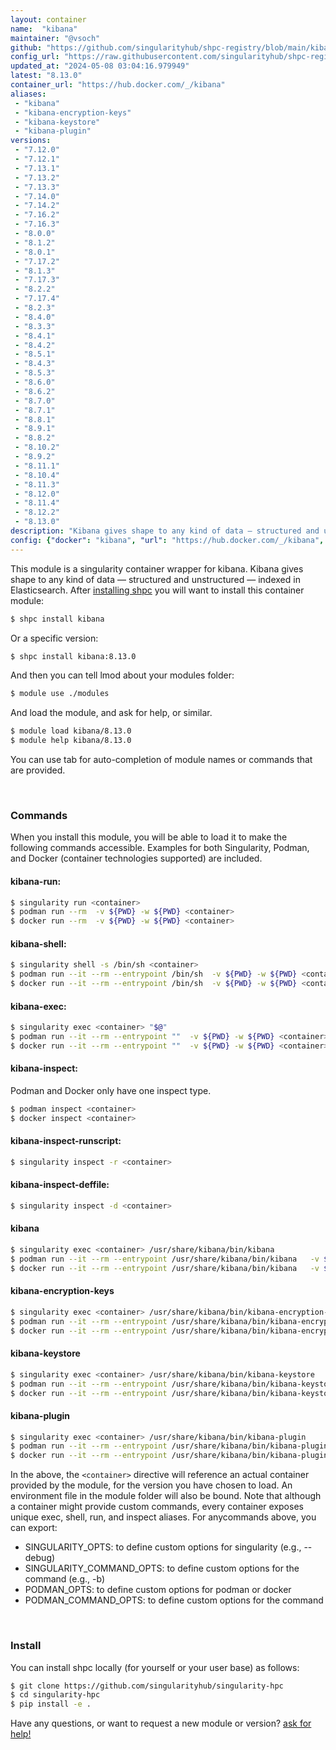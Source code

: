 ```yaml
---
layout: container
name:  "kibana"
maintainer: "@vsoch"
github: "https://github.com/singularityhub/shpc-registry/blob/main/kibana/container.yaml"
config_url: "https://raw.githubusercontent.com/singularityhub/shpc-registry/main/kibana/container.yaml"
updated_at: "2024-05-08 03:04:16.979949"
latest: "8.13.0"
container_url: "https://hub.docker.com/_/kibana"
aliases:
 - "kibana"
 - "kibana-encryption-keys"
 - "kibana-keystore"
 - "kibana-plugin"
versions:
 - "7.12.0"
 - "7.12.1"
 - "7.13.1"
 - "7.13.2"
 - "7.13.3"
 - "7.14.0"
 - "7.14.2"
 - "7.16.2"
 - "7.16.3"
 - "8.0.0"
 - "8.1.2"
 - "8.0.1"
 - "7.17.2"
 - "8.1.3"
 - "7.17.3"
 - "8.2.2"
 - "7.17.4"
 - "8.2.3"
 - "8.4.0"
 - "8.3.3"
 - "8.4.1"
 - "8.4.2"
 - "8.5.1"
 - "8.4.3"
 - "8.5.3"
 - "8.6.0"
 - "8.6.2"
 - "8.7.0"
 - "8.7.1"
 - "8.8.1"
 - "8.9.1"
 - "8.8.2"
 - "8.10.2"
 - "8.9.2"
 - "8.11.1"
 - "8.10.4"
 - "8.11.3"
 - "8.12.0"
 - "8.11.4"
 - "8.12.2"
 - "8.13.0"
description: "Kibana gives shape to any kind of data — structured and unstructured — indexed in Elasticsearch."
config: {"docker": "kibana", "url": "https://hub.docker.com/_/kibana", "maintainer": "@vsoch", "description": "Kibana gives shape to any kind of data \u2014 structured and unstructured \u2014 indexed in Elasticsearch.", "latest": {"8.13.0": "sha256:3dea42a4a752b973fc7534b3c8ba7bec1e94f5c8593714e547b77e83f7e954f8"}, "tags": {"7.12.0": "sha256:767581addfa1f3c0520774a30c5d872bbc8f833e172d93685baf89c579a1808a", "7.12.1": "sha256:e96f8b6a90db0b4ba804f7023922448a1d752a85e77f6c645ec309fa0328627d", "7.13.1": "sha256:298a8520298f229f4be784f8fb204976b4e5215b89968f82bc45a469c00933ab", "7.13.2": "sha256:3d975ad10f72f05e3b572302f5545206de7be1d3f1d7060ce42cc8d5fa8efc78", "7.13.3": "sha256:17e13d811898aac8bfe6f4bf58c287381aaafa1fef1435f60b56886a30ec4500", "7.14.0": "sha256:7188839aee88057c1f92aaff12d6ca4f54f5f89c1a07caedbc0247c4ec041392", "7.14.2": "sha256:d3eaf39c5aae353a9edae380030188ed712547a31954c8057d069ef8f2d8cbba", "7.16.2": "sha256:cbff0e7f8200798130dc9ebca666c89d440f203272d66b007763ef554b21d0f0", "7.16.3": "sha256:a9bb1d796ca13a9d658c7ca4e3ca78ec555e532256ee3246addcf7606cc55527", "8.0.0": "sha256:498cfc53922d8299baa88e5a0f306a7fbf7f50bd85ac79b4eb43cbfd2ed89ec9", "8.1.2": "sha256:16522ca04a01c252ff4785f0c8102178995d3bc31bb4302abc49903623fad3b6", "8.0.1": "sha256:1ec3a471e124c74a404c0d15820ff038d6e68241788bc6ff77b6462adedc654e", "7.17.2": "sha256:214302162d75a7c8ade156b3298f3e12ba275bc537503109f13a8caac33fbef0", "8.1.3": "sha256:54160acbcec72562994675bcc84ff5241c54d0ad1e89cc6c5c1236b15f210b8f", "7.17.3": "sha256:e2e2031c15be40af4369fe04db4d91d65976b39c06f70447d878a1d44b9915be", "8.2.2": "sha256:cf34801f36a2e79c834b3cdeb0a3463ff34b8d8588c3ccdd47212c4e0753f8a5", "7.17.4": "sha256:13572cada04ff3730aa7cb6ebc0e0f28e0ae7b4a3a4304fff5104e011b2cba05", "8.2.3": "sha256:d285696735a16772037f6ef7e763a9a347d2538c9ffd584f64c854b01a37f5d7", "8.4.0": "sha256:5c264dd22279f9285175f547d34d76ad7f370070d7ff2f3dffb000dd0f7cf5af", "8.3.3": "sha256:f62c3a08d9c9b9b8f1ac9ea02e370cf75094312cb6e51ffd83a9504174daa786", "8.4.1": "sha256:3f73f7b286c1821f4c238497ed972bbcc3d1b2796da8a660b15f8a891b7c2d29", "8.4.2": "sha256:8117be633ad6c81a49edbbf08ced1c816b06cbd3de6f37f4bfbc6a981b3b9271", "8.5.1": "sha256:09d6267c4d0433f5a52d3ade36a518adfaab0ef1b43951a0c064cb0e00b2c914", "8.4.3": "sha256:88b09cc593f6808cb9dfc8c3c13d94aa3c798b16f0a40d66247bd5be91a318d5", "8.5.3": "sha256:bb02932d930f2f23c9ef3047b990095b07b5e8b04c7f1831dd0c99cd199a57ec", "8.6.0": "sha256:71d8a59d32b181c3b3c04a4fecf2197f00eb381659510d04261c2cd5d43a0225", "8.6.2": "sha256:a2867926b3fc1c72731c35b428aca04fa819e62e910e06896ad0472d35921380", "8.7.0": "sha256:d5deba6a2303797077d1290b4c23cd34290bf29f5982baf557e946b921b90c31", "8.7.1": "sha256:09caa0fa6eedcad5b9cf8ecb73b4e33765b5886f12b144fb2c1ed01744d8a8ea", "8.8.1": "sha256:0ce1b8559ae3ecfe36b0114420b27549d539067745285667cc3f794347707c0f", "8.9.1": "sha256:55b0e7901b78f0a2c59b7a6acdb4d0d5421f9b72cfb4d33afe3ecb91538965cb", "8.8.2": "sha256:5cc0c3406cec73740355b368b50e21ba511fc0ffb58c89b9efae57e1c54db43e", "8.10.2": "sha256:52869319c42ade4399d9b2d43f6b804f9ef9df1d034095960231f99ef03a5d02", "8.9.2": "sha256:82209b3ed176ffa5996752c98a58715777e864f9e00592a4521e71f7fc15f5a3", "8.11.1": "sha256:c27e393c1e6e9dd1b63249fe7db1683fc4f40e522bc1035fe6156387fc596b14", "8.10.4": "sha256:f8d8f4dde97fc22639081844fd685d3d048b79dc7cf53e633ac337905ad32cb0", "8.11.3": "sha256:7566abb216186144689647539896afe581528a399ca7d7ae5a17f234fd09f3d9", "8.12.0": "sha256:59c4f971a5e73c674dc777dcf94bf545e2ca42abe7ff09b74f9cf685c2487cc6", "8.11.4": "sha256:e8343544e5fd84a825bdb701e3a61f292f1850f634e1000a6ae1714b60d0fcd4", "8.12.2": "sha256:459e5653a76008b709f3cb3d32e17449ab202321d1fc0e20ac832cd1ec8e2d01", "8.13.0": "sha256:3dea42a4a752b973fc7534b3c8ba7bec1e94f5c8593714e547b77e83f7e954f8"}, "aliases": {"kibana": "/usr/share/kibana/bin/kibana", "kibana-encryption-keys": "/usr/share/kibana/bin/kibana-encryption-keys", "kibana-keystore": "/usr/share/kibana/bin/kibana-keystore", "kibana-plugin": "/usr/share/kibana/bin/kibana-plugin"}}
---
```


This module is a singularity container wrapper for kibana.
Kibana gives shape to any kind of data — structured and unstructured — indexed in Elasticsearch.
After [installing shpc](#install) you will want to install this container module:


```bash
$ shpc install kibana
```

Or a specific version:

```bash
$ shpc install kibana:8.13.0
```

And then you can tell lmod about your modules folder:

```bash
$ module use ./modules
```

And load the module, and ask for help, or similar.

```bash
$ module load kibana/8.13.0
$ module help kibana/8.13.0
```

You can use tab for auto-completion of module names or commands that are provided.

<br>

### Commands

When you install this module, you will be able to load it to make the following commands accessible.
Examples for both Singularity, Podman, and Docker (container technologies supported) are included.

#### kibana-run:

```bash
$ singularity run <container>
$ podman run --rm  -v ${PWD} -w ${PWD} <container>
$ docker run --rm  -v ${PWD} -w ${PWD} <container>
```

#### kibana-shell:

```bash
$ singularity shell -s /bin/sh <container>
$ podman run --it --rm --entrypoint /bin/sh  -v ${PWD} -w ${PWD} <container>
$ docker run --it --rm --entrypoint /bin/sh  -v ${PWD} -w ${PWD} <container>
```

#### kibana-exec:

```bash
$ singularity exec <container> "$@"
$ podman run --it --rm --entrypoint ""  -v ${PWD} -w ${PWD} <container> "$@"
$ docker run --it --rm --entrypoint ""  -v ${PWD} -w ${PWD} <container> "$@"
```

#### kibana-inspect:

Podman and Docker only have one inspect type.

```bash
$ podman inspect <container>
$ docker inspect <container>
```

#### kibana-inspect-runscript:

```bash
$ singularity inspect -r <container>
```

#### kibana-inspect-deffile:

```bash
$ singularity inspect -d <container>
```


#### kibana

```bash
$ singularity exec <container> /usr/share/kibana/bin/kibana
$ podman run --it --rm --entrypoint /usr/share/kibana/bin/kibana   -v ${PWD} -w ${PWD} <container> -c " $@"
$ docker run --it --rm --entrypoint /usr/share/kibana/bin/kibana   -v ${PWD} -w ${PWD} <container> -c " $@"
```


#### kibana-encryption-keys

```bash
$ singularity exec <container> /usr/share/kibana/bin/kibana-encryption-keys
$ podman run --it --rm --entrypoint /usr/share/kibana/bin/kibana-encryption-keys   -v ${PWD} -w ${PWD} <container> -c " $@"
$ docker run --it --rm --entrypoint /usr/share/kibana/bin/kibana-encryption-keys   -v ${PWD} -w ${PWD} <container> -c " $@"
```


#### kibana-keystore

```bash
$ singularity exec <container> /usr/share/kibana/bin/kibana-keystore
$ podman run --it --rm --entrypoint /usr/share/kibana/bin/kibana-keystore   -v ${PWD} -w ${PWD} <container> -c " $@"
$ docker run --it --rm --entrypoint /usr/share/kibana/bin/kibana-keystore   -v ${PWD} -w ${PWD} <container> -c " $@"
```


#### kibana-plugin

```bash
$ singularity exec <container> /usr/share/kibana/bin/kibana-plugin
$ podman run --it --rm --entrypoint /usr/share/kibana/bin/kibana-plugin   -v ${PWD} -w ${PWD} <container> -c " $@"
$ docker run --it --rm --entrypoint /usr/share/kibana/bin/kibana-plugin   -v ${PWD} -w ${PWD} <container> -c " $@"
```



In the above, the `<container>` directive will reference an actual container provided
by the module, for the version you have chosen to load. An environment file in the
module folder will also be bound. Note that although a container
might provide custom commands, every container exposes unique exec, shell, run, and
inspect aliases. For anycommands above, you can export:

 - SINGULARITY_OPTS: to define custom options for singularity (e.g., --debug)
 - SINGULARITY_COMMAND_OPTS: to define custom options for the command (e.g., -b)
 - PODMAN_OPTS: to define custom options for podman or docker
 - PODMAN_COMMAND_OPTS: to define custom options for the command

<br>

### Install

You can install shpc locally (for yourself or your user base) as follows:

```bash
$ git clone https://github.com/singularityhub/singularity-hpc
$ cd singularity-hpc
$ pip install -e .
```

Have any questions, or want to request a new module or version? [ask for help!](https://github.com/singularityhub/singularity-hpc/issues)